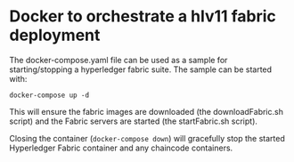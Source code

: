 # Docker to orchestrate a hlv11 fabric deployment

The docker-compose.yaml file can be used as a sample for starting/stopping a hyperledger fabric suite.
The sample can be started with:

```
docker-compose up -d
``` 

This will ensure the fabric images are downloaded (the downloadFabric.sh script) and the Fabric servers are started (the startFabric.sh script).

Closing the container (`docker-compose down`) will gracefully stop the started Hyperledger Fabric container and any chaincode containers.
